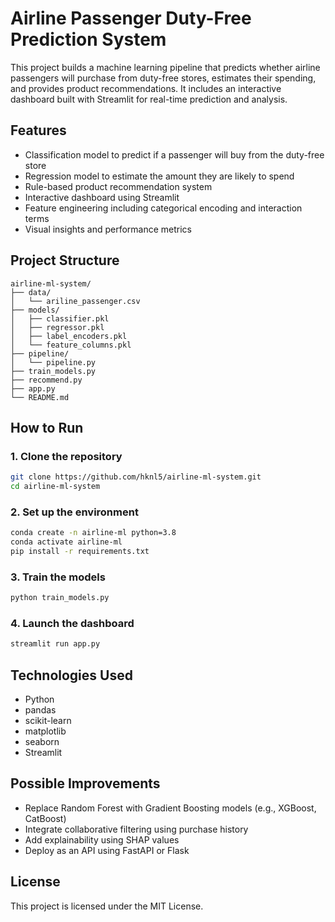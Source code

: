 # Airline Passenger Duty-Free Prediction System

This project builds a machine learning pipeline that predicts whether airline passengers will purchase from duty-free stores, estimates their spending, and provides product recommendations. It includes an interactive dashboard built with Streamlit for real-time prediction and analysis.

## Features

- Classification model to predict if a passenger will buy from the duty-free store
- Regression model to estimate the amount they are likely to spend
- Rule-based product recommendation system
- Interactive dashboard using Streamlit
- Feature engineering including categorical encoding and interaction terms
- Visual insights and performance metrics

## Project Structure

```
airline-ml-system/
├── data/
│   └── ariline_passenger.csv
├── models/
│   ├── classifier.pkl
│   ├── regressor.pkl
│   ├── label_encoders.pkl
│   └── feature_columns.pkl
├── pipeline/
│   └── pipeline.py
├── train_models.py
├── recommend.py
├── app.py
└── README.md
```

## How to Run

### 1. Clone the repository

```bash
git clone https://github.com/hknl5/airline-ml-system.git
cd airline-ml-system
```

### 2. Set up the environment

```bash
conda create -n airline-ml python=3.8
conda activate airline-ml
pip install -r requirements.txt
```

### 3. Train the models

```bash
python train_models.py
```

### 4. Launch the dashboard

```bash
streamlit run app.py
```

## Technologies Used

- Python
- pandas
- scikit-learn
- matplotlib
- seaborn
- Streamlit

## Possible Improvements

- Replace Random Forest with Gradient Boosting models (e.g., XGBoost, CatBoost)
- Integrate collaborative filtering using purchase history
- Add explainability using SHAP values
- Deploy as an API using FastAPI or Flask

## License

This project is licensed under the MIT License.
